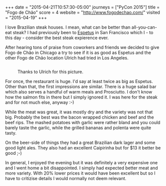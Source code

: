 +++
date = "2015-04-21T10:57:30-05:00"
journeys = ["PyCon 2015"]
title = "Fogo de Chão"
score = 4
website = "http://www.fogodechao.com/"
visited = "2015-04-19"
+++

I love Brazilian steak houses. I mean, what can be better than all-you-can-eat
steak? I had previously been to [Espetus][1] in San Francisco which I - to this
day - consider the best steak expierence ever.

After hearing tons of praise from coworkers and friends we decided to give Fogo
de Chão in Chicago a try to see if it is as good as Espetus and the other Fogo
de Chão location Ulrich had tried in Los Angeles.

<figure>
<img alt="" src="http://photos.h10n.me/Conferences/PyCon-2015/i-D9xkDNf/0/L/IMG_3647-L.jpg"/>
<figcaption><p>Thanks to Ulrich for this picture.</p></figcaption>
</figure>

For once, the restaurant is huge. I'd say at least twice as big as
Espetus. Other than that, the first impressions are similar. There is a huge
salad bar which also serves a handful of warm meals and Prosciutto. I don't
know how the salmon fits in there but I simply ignored it. I was here for the
steak and for not much else, anyway :-)

While the meat was great, it was mostly dry and the variety was not that
big. Probably the best was the bacon wrapped chicken and beef and the beef
rips. The mashed potatoes with garlic were rather bland and you could barely
taste the garlic, while the grilled bananas and polenta were quite tasty.

On the beer-side of things they had a great Brazilian dark lager and some good
light ales. They also had an excellent Caipirinha but for $13 it better be good
;-)

In general, I enjoyed the evening but it was definitely a very expensive one
and I went home a bit disappointed. I simply had expected better meat and more
variety. With 20% lower prices it would have been excellent but so I have to
critizise details I would normally not deem relevant.

[1]: http://www.espetus.com/

